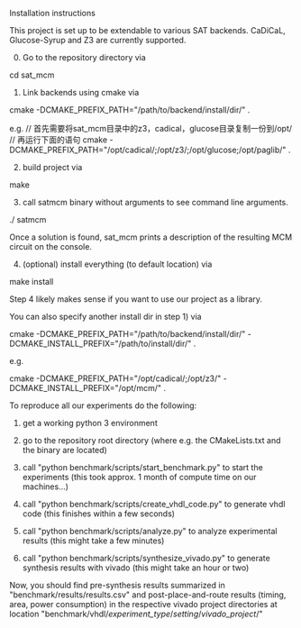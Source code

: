 
Installation instructions

This project is set up to be extendable to various SAT backends.
CaDiCaL, Glucose-Syrup and Z3 are currently supported.

0) Go to the repository directory via

cd sat_mcm

1) Link backends using cmake via

cmake -DCMAKE_PREFIX_PATH="/path/to/backend/install/dir/" .

e.g.
// 首先需要将sat_mcm目录中的z3，cadical，glucose目录复制一份到/opt/
// 再运行下面的语句
cmake -DCMAKE_PREFIX_PATH="/opt/cadical/;/opt/z3/;/opt/glucose;/opt/paglib/" .


2) build project via

make

3) call satmcm binary without arguments to see command line arguments.

./ satmcm

Once a solution is found, sat_mcm prints a description of the resulting MCM circuit on the console.

4) (optional) install everything (to default location) via

make install

Step 4 likely makes sense if you want to use our project as a library. 

You can also specify another install dir in step 1) via

cmake -DCMAKE_PREFIX_PATH="/path/to/backend/install/dir/" -DCMAKE_INSTALL_PREFIX="/path/to/install/dir/" .

e.g.

cmake -DCMAKE_PREFIX_PATH="/opt/cadical/;/opt/z3/" -DCMAKE_INSTALL_PREFIX="/opt/mcm/" .

To reproduce all our experiments do the following:

1) get a working python 3 environment

2) go to the repository root directory (where e.g. the CMakeLists.txt and the binary are located)

3) call "python benchmark/scripts/start_benchmark.py" to start the experiments (this took approx. 1 month of compute time on our machines...)

4) call "python benchmark/scripts/create_vhdl_code.py" to generate vhdl code (this finishes within a few seconds)

5) call "python benchmark/scripts/analyze.py" to analyze experimental results (this might take a few minutes)

6) call "python benchmark/scripts/synthesize_vivado.py" to generate synthesis results with vivado (this might take an hour or two)

Now, you should find pre-synthesis results summarized in "benchmark/results/results.csv" and post-place-and-route results (timing, area, power consumption) in the respective vivado project directories at location "benchmark/vhdl/*experiment_type*/*setting*/*vivado_project*/"

